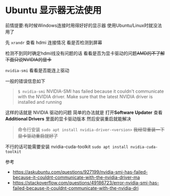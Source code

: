 # Ubuntu 显示器无法使用

前情提要:有时候Windows连接时用得好好的显示器 使用Ubuntu/Linux时就没法用了

先 `xrandr` 查看 hdmi 连接情况 看是否检测到屏幕

检测不到同时确定hdmi线没有问题的话 看看是否为显卡驱动的问题~~AMD的不了解 下面只说NVIDIA的显卡~~

`nvidia-smi` 看看是否能连上驱动

一般的错误信息如下

> `$ nvidia-smi`
> NVIDIA-SMI has failed because it couldn't communicate with the NVIDIA driver. Make sure that the latest NVIDIA driver is installed and running

这样的话就是 NVIDIA 驱动的问题 简单的办法就是 打开**Software Updater** 查看 **Additional Drivers** 里面的显卡驱动版本 然后安装重启就能解决
> 命令行安装 `sudo apt install nvidia-driver-<version>` ~~我经常重装一下显卡驱动重启就好了~~

不行的话可能需要安装 nvidia-cuda-toolkit `sudo apt install nvidia-cuda-toolkit`

参考
- <https://askubuntu.com/questions/927199/nvidia-smi-has-failed-because-it-couldnt-communicate-with-the-nvidia-driver-ma>
- <https://stackoverflow.com/questions/49186723/error-nvidia-smi-has-failed-because-it-couldnt-communicate-with-the-nvidia-dri>